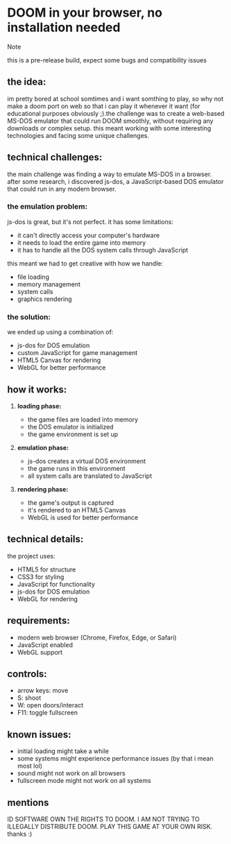 # **DOOM in your browser, no installation needed**

> [!NOTE]
> this is a pre-release build, expect some bugs and compatibility issues

## **the idea:**

im pretty bored at school somtimes and i want somthing to play, so why not make a doom port on web so that i can play it whenever it want (for educational purposes obviously ;).the challenge was to create a web-based MS-DOS emulator that could run DOOM smoothly, without requiring any downloads or complex setup. this meant working with some interesting technologies and facing some unique challenges.

## **technical challenges:**

the main challenge was finding a way to emulate MS-DOS in a browser. after some research, i discovered js-dos, a JavaScript-based DOS emulator that could run in any modern browser.

### **the emulation problem:**

js-dos is great, but it's not perfect. it has some limitations:
- it can't directly access your computer's hardware
- it needs to load the entire game into memory
- it has to handle all the DOS system calls through JavaScript

this meant we had to get creative with how we handle:
- file loading
- memory management
- system calls
- graphics rendering

### **the solution:**

we ended up using a combination of:
- js-dos for DOS emulation
- custom JavaScript for game management
- HTML5 Canvas for rendering
- WebGL for better performance

## **how it works:**

1. **loading phase:**
   - the game files are loaded into memory
   - the DOS emulator is initialized
   - the game environment is set up

2. **emulation phase:**
   - js-dos creates a virtual DOS environment
   - the game runs in this environment
   - all system calls are translated to JavaScript

3. **rendering phase:**
   - the game's output is captured
   - it's rendered to an HTML5 Canvas
   - WebGL is used for better performance

## **technical details:**

the project uses:
- HTML5 for structure
- CSS3 for styling
- JavaScript for functionality
- js-dos for DOS emulation
- WebGL for rendering

## **requirements:**

- modern web browser (Chrome, Firefox, Edge, or Safari)
- JavaScript enabled
- WebGL support

## **controls:**

- arrow keys: move
- S: shoot
- W: open doors/interact
- F11: toggle fullscreen

## **known issues:**

- initial loading might take a while
- some systems might experience performance issues (by that i mean most lol)
- sound might not work on all browsers
- fullscreen mode might not work on all systems


## **mentions**
ID SOFTWARE OWN THE RIGHTS TO DOOM. I AM NOT TRYING TO ILLEGALLY DISTRIBUTE DOOM. PLAY THIS GAME AT YOUR OWN RISK. thanks :)
